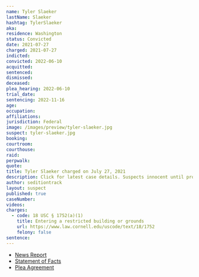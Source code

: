 ```yaml
---
name: Tyler Slaeker
lastName: Slaeker
hashtag: TylerSlaeker
aka:
residence: Washington
status: Convicted
date: 2021-07-27
charged: 2021-07-27
indicted:
convicted: 2022-06-10
acquitted:
sentenced:
dismissed:
deceased:
plea_hearing: 2022-06-10
trial_date:
sentencing: 2022-11-16
age:
occupation:
affiliations:
jurisdiction: Federal
image: /images/preview/tyler-slaeker.jpg
suspect: tyler-slaeker.jpg
booking:
courtroom:
courthouse:
raid:
perpwalk:
quote:
title: Tyler Slaeker charged on July 27, 2021
description: Click for latest case details. Suspects innocent until proven guilty.
author: seditiontrack
layout: suspect
published: true
caseNumber:
videos:
charges:
  - code: 18 USC § 1752(a)(1)
    title: Entering a restricted building or grounds
    url: https://www.law.cornell.edu/uscode/text/18/1752
    felony: false
sentence:
---
```


- [News Report](https://www.insider.com/capitol-rioter-arrested-after-mother-posted-his-pictures-on-facebook-2021-8)
- [Statement of Facts](https://extremism.gwu.edu/sites/g/files/zaxdzs2191/f/Tyler%20Slaeker%20Affidavit%20in%20Support%20of%20Application%20for%20Arrest%20Warrant.pdf)
- [Plea Agreement](https://storage.courtlistener.com/recap/gov.uscourts.dcd.236035/gov.uscourts.dcd.236035.44.0.pdf)
